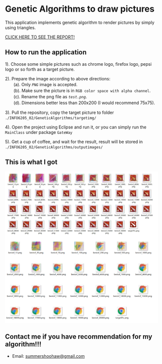 # Genetic Algorithms to draw pictures

This application implements genetic algorithm to render pictures by simply using triangles.

<a href="https://github.com/SummerShoohaw/INFO6205_202/blob/master/Report.pdf">CLICK HERE TO SEE THE REPORT!</a>

## How to run the application
  
  1). Choose some simple pictures such as chrome logo, firefox logo, pepsi logo or so forth as a target picture.
  
  2). Prepare the image according to above directions:<br>
  　　(a). Only _`PNG`_ image is accepted.<br>
  　　(b). Make sure the picture is in `RGB color space with alpha channel`.<br>
  　　(c). Rename the png file as _`test.png`_.<br>
  　　(d). Dimensions better less than 200x200 (I would recommend 75x75).<br>
  
  3). Pull the repository, copy the target picture to folder ```./INFO6205_02/GeneticAlgorithms/targetimg/```
  
  4). Open the project using Eclipse and run it, or you can simply run the ```MainClass``` under package ```GateWay```
  
  5). Get a cup of coffee, and wait for the result, result will be stored in ```./INFO6205_02/GeneticAlgorithms/outputimages/```

## This is what I got
   
  ![Alt text](./GeneticAlgorithms/examples.jpg?raw=true "Examples")
  
## Contact me if you have recommendation for my algorithm!!!
   
   * Email: summershoohaw@gmail.com
